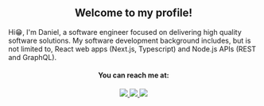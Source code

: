 <h2 align="center">
 Welcome to my profile!
</h2>

<p>
  Hi😁, I'm Daniel, a software engineer focused on delivering high quality software solutions. My software development background includes, but is not limited to, React web apps (Next.js, Typescript) and Node.js APIs (REST and GraphQL).
</p>

<h4 align="center"> You can reach me at: </h4>

<p align="center">
 
  <a href="https://www.linkedin.com/in/danielmarquesdev" target="_blank">
    <img src="https://img.shields.io/badge/danielmarquesdev-0077B5?style=for-the-badge&logo=linkedin&logoColor=white">
  </a>
 
  <a href="mailto:daniel.brz2009@gmail.com" target="_blank">
    <img src="https://img.shields.io/badge/daniel.brz2009@gmail.com-D14836?style=for-the-badge&logo=gmail&logoColor=white">
  </a>
  
  <a href="https://twitter.com/danielmdev" target="_blank">
    <img src="https://img.shields.io/badge/danielmdev-1DA1F2?style=for-the-badge&logo=twitter&logoColor=white">
 </a>
  
</p>
